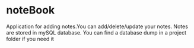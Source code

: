 # noteBook
Application for adding notes.You can add/delete/update your notes. Notes are stored in mySQL database.
You can find a database dump in a project folder if you need it
